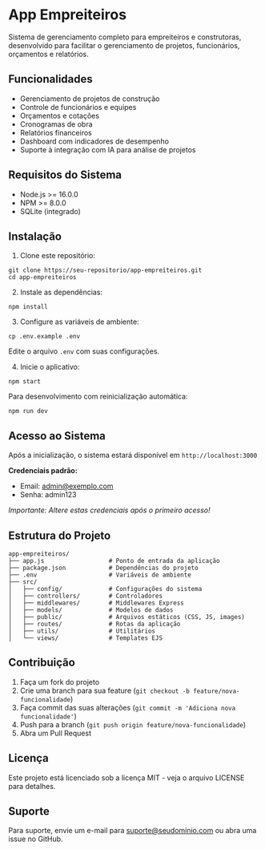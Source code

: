 # App Empreiteiros

Sistema de gerenciamento completo para empreiteiros e construtoras, desenvolvido para facilitar o gerenciamento de projetos, funcionários, orçamentos e relatórios.

## Funcionalidades

- Gerenciamento de projetos de construção
- Controle de funcionários e equipes
- Orçamentos e cotações
- Cronogramas de obra
- Relatórios financeiros
- Dashboard com indicadores de desempenho
- Suporte à integração com IA para análise de projetos

## Requisitos do Sistema

- Node.js >= 16.0.0
- NPM >= 8.0.0
- SQLite (integrado)

## Instalação

1. Clone este repositório:
```
git clone https://seu-repositorio/app-empreiteiros.git
cd app-empreiteiros
```

2. Instale as dependências:
```
npm install
```

3. Configure as variáveis de ambiente:
```
cp .env.example .env
```
Edite o arquivo `.env` com suas configurações.

4. Inicie o aplicativo:
```
npm start
```

Para desenvolvimento com reinicialização automática:
```
npm run dev
```

## Acesso ao Sistema

Após a inicialização, o sistema estará disponível em `http://localhost:3000`

**Credenciais padrão:**
- Email: admin@exemplo.com
- Senha: admin123

*Importante: Altere estas credenciais após o primeiro acesso!*

## Estrutura do Projeto

```
app-empreiteiros/
├── app.js                  # Ponto de entrada da aplicação
├── package.json            # Dependências do projeto
├── .env                    # Variáveis de ambiente
├── src/
│   ├── config/             # Configurações do sistema
│   ├── controllers/        # Controladores
│   ├── middlewares/        # Middlewares Express
│   ├── models/             # Modelos de dados
│   ├── public/             # Arquivos estáticos (CSS, JS, images)
│   ├── routes/             # Rotas da aplicação
│   ├── utils/              # Utilitários
│   └── views/              # Templates EJS
```

## Contribuição

1. Faça um fork do projeto
2. Crie uma branch para sua feature (`git checkout -b feature/nova-funcionalidade`)
3. Faça commit das suas alterações (`git commit -m 'Adiciona nova funcionalidade'`)
4. Push para a branch (`git push origin feature/nova-funcionalidade`)
5. Abra um Pull Request

## Licença

Este projeto está licenciado sob a licença MIT - veja o arquivo LICENSE para detalhes.

## Suporte

Para suporte, envie um e-mail para suporte@seudominio.com ou abra uma issue no GitHub.